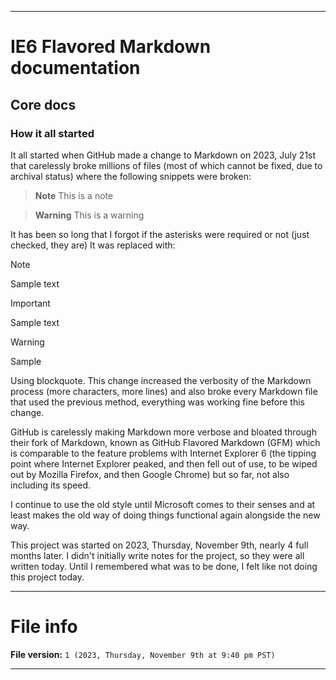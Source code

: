 
***

# IE6 Flavored Markdown documentation

## Core docs

### How it all started

It all started when GitHub made a change to Markdown on 2023, July 21st that carelessly broke millions of files (most of which cannot be fixed, due to archival status) where the following snippets were broken:

> **Note** This is a note

> **Warning** This is a warning

It has been so long that I forgot if the asterisks were required or not (just checked, they are) It was replaced with:

> [!NOTE]  
> Sample text

> [!IMPORTANT]  
> Sample text

> [!WARNING]  
> Sample

Using blockquote. This change increased the verbosity of the Markdown process (more characters, more lines) and also broke every Markdown file that used the previous method, everything was working fine before this change.

GitHub is carelessly making Markdown more verbose and bloated through their fork of Markdown, known as GitHub Flavored Markdown (GFM) which is comparable to the feature problems with Internet Explorer 6 (the tipping point where Internet Explorer peaked, and then fell out of use, to be wiped out by Mozilla Firefox, and then Google Chrome) but so far, not also including its speed.

I continue to use the old style until Microsoft comes to their senses and at least makes the old way of doing things functional again alongside the new way.

This project was started on 2023, Thursday, November 9th, nearly 4 full months later. I didn't initially write notes for the project, so they were all written today. Until I remembered what was to be done, I felt like not doing this project today.

***

# File info

**File version:** `1 (2023, Thursday, November 9th at 9:40 pm PST)`

***
